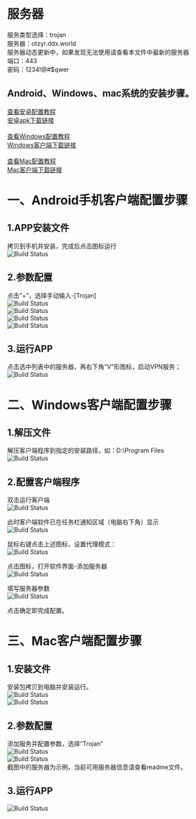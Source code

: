 # 服务器
服务类型选择：trojan<br>
服务器：otzyr.ddx.world <br>
服务器动态更新中，如果发现无法使用请查看本文件中最新的服务器<br>
端口：443<br>
密码：1234!@#$qwer<br>

## Android、Windows、mac系统的安装步骤。

[查看安卓配置教程](#一android手机客户端配置步骤)
<br>
[安卓apk下载链接](https://github.com/davpeterabc/personal_softwares/raw/main/SN-0.8.1-beta02-arm64-v8a.apk)
<br>
<br>
[查看Windows配置教程](#二windows客户端配置步骤)
<br>
[Windows客户端下载链接](https://github.com/davpeterabc/personal_softwares/raw/main/v2rayN-v4.32.zip)
<br>
<br>
[查看Mac配置教程](#三mac客户端配置步骤)
<br>
[Mac客户端下载链接](https://github.com/davpeterabc/personal_softwares/raw/main/Trojan-Qt5-v1.4.0.dmg)


# 一、Android手机客户端配置步骤

## 1.APP安装文件
拷贝到手机并安装，完成后点击图标运行<br>
<img src="img/Android/1.png" alt="Build Status">

## 2.参数配置
点击“+”，选择手动输入-[Trojan]<br>
<img src="img/Android/2.png" alt="Build Status"><br>
<img src="img/Android/3.png" alt="Build Status"><br>
<img src="img/Android/4.png" alt="Build Status"><br>
<img src="img/Android/5.png" alt="Build Status"><br>

## 3.运行APP
点击选中列表中的服务器，再右下角“V”形图标，启动VPN服务；<br>
<img src="img/Android/6.png" alt="Build Status"><br>




# 二、Windows客户端配置步骤

## 1.解压文件
解压客户端程序到指定的安装路径，如：D:\Program Files<br>
<img src="img/Windows/1.png" alt="Build Status"><br>


## 2.配置客户端程序

双击运行客户端<br>
<img src="img/Windows/2.png" alt="Build Status"><br>

此时客户端软件已在任务栏通知区域（电脑右下角）显示<br>
<img src="img/Windows/3.png" alt="Build Status"><br>

鼠标右键点击上述图标，设置代理模式：<br>
<img src="img/Windows/4.png" alt="Build Status"><br>

点击图标，打开软件界面-添加服务器<br>
<img src="img/Windows/5.png" alt="Build Status"><br>

填写服务器参数<br>
<img src="img/Windows/6.png" alt="Build Status"><br>

点击确定即完成配置。


# 三、Mac客户端配置步骤

## 1.安装文件
安装包拷贝到电脑并安装运行。<br>
<img src="img/Mac/1.png" alt="Build Status"><br>
<img src="img/Mac/2.png" alt="Build Status"><br>


## 2.参数配置
添加服务并配置参数，选择“Trojan”<br>
<img src="img/Mac/3.png" alt="Build Status"><br>
<img src="img/Mac/4.png" alt="Build Status"><br>
截图中的服务器为示例，当前可用服务器信息请查看readme文件。<br>

## 3.运行APP
<img src="img/Mac/5.png" alt="Build Status"><br>
